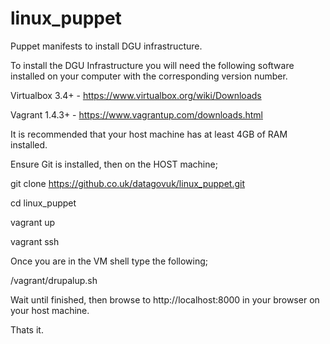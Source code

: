 linux_puppet
============

Puppet manifests to install DGU infrastructure.

To install the DGU Infrastructure you will need the following software installed on your computer with the corresponding version number.

Virtualbox 3.4+ - https://www.virtualbox.org/wiki/Downloads

Vagrant 1.4.3+ - https://www.vagrantup.com/downloads.html

It is recommended that your host machine has at least 4GB of RAM installed.

Ensure Git is installed, then on the HOST machine;

  git clone https://github.co.uk/datagovuk/linux_puppet.git
  
  cd linux_puppet
  
  vagrant up
  
  vagrant ssh

Once you are in the VM shell type the following;
 
  /vagrant/drupalup.sh
  
Wait until finished, then browse to http://localhost:8000 in your browser on your host machine.

Thats it.
